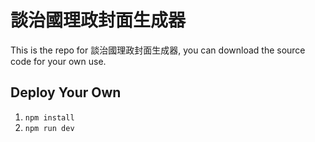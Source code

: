 # 談治國理政封面生成器

This is the repo for 談治國理政封面生成器, you can download the source code for your own use.

## Deploy Your Own
1. `npm install`
1. `npm run dev`

